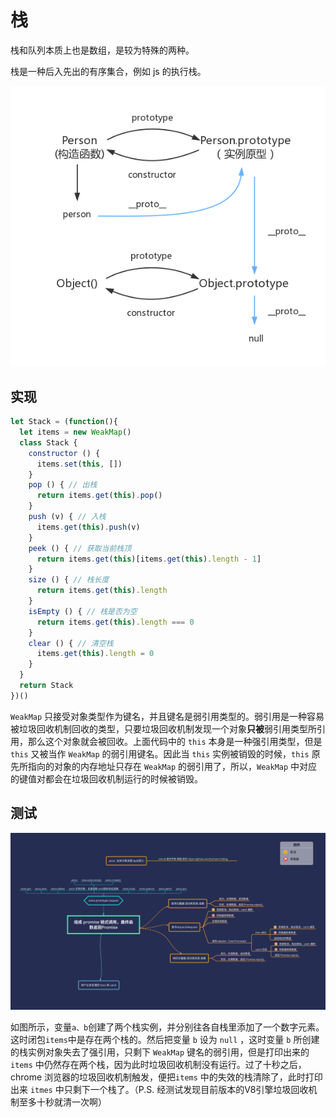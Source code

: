 # 栈

栈和队列本质上也是数组，是较为特殊的两种。

栈是一种后入先出的有序集合，例如 js 的执行栈。

![](../../.gitbook/assets/image%20%28128%29.png)

## 实现

```javascript
let Stack = (function(){
  let items = new WeakMap()
  class Stack {
    constructor () {
      items.set(this, [])
    }
    pop () { // 出栈
      return items.get(this).pop()
    }
    push (v) { // 入栈
      items.get(this).push(v)
    }
    peek () { // 获取当前栈顶
      return items.get(this)[items.get(this).length - 1]
    }
    size () { // 栈长度
      return items.get(this).length
    }
    isEmpty () { // 栈是否为空
      return items.get(this).length === 0
    }
    clear () { // 清空栈
      items.get(this).length = 0
    }
  }
  return Stack
})()

```

`WeakMap` 只接受对象类型作为键名，并且键名是弱引用类型的。弱引用是一种容易被垃圾回收机制回收的类型，只要垃圾回收机制发现一个对象**只被**弱引用类型所引用，那么这个对象就会被回收。上面代码中的 `this` 本身是一种强引用类型，但是 `this` 又被当作 `WeakMap` 的弱引用键名。因此当 `this` 实例被销毁的时候，`this` 原先所指向的对象的内存地址只存在 `WeakMap` 的弱引用了，所以，`WeakMap` 中对应的键值对都会在垃圾回收机制运行的时候被销毁。

## 测试

![](../../.gitbook/assets/image%20%2837%29.png)

如图所示，变量`a、b`创建了两个栈实例，并分别往各自栈里添加了一个数字元素。这时闭包`items`中是存在两个栈的。然后把变量 `b` 设为 `null` ，这时变量 `b` 所创建的栈实例对象失去了强引用，只剩下 `WeakMap` 键名的弱引用，但是打印出来的`items` 中仍然存在两个栈，因为此时垃圾回收机制没有运行。过了十秒之后，chrome 浏览器的垃圾回收机制触发，便把`items` 中的失效的栈清除了，此时打印出来 `itmes` 中只剩下一个栈了。（P.S. 经测试发现目前版本的V8引擎垃圾回收机制至多十秒就清一次啊）  


